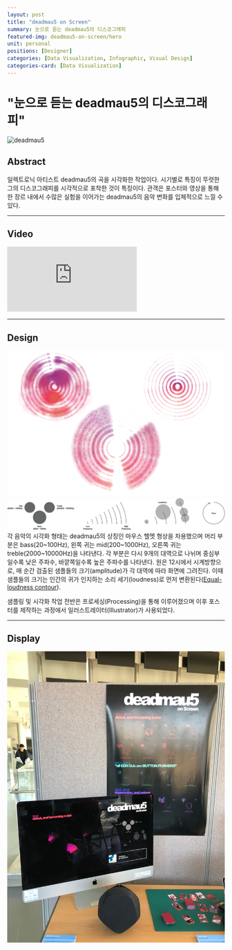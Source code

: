 ```yaml
---
layout: post
title: "deadmau5 on Screen"
summary: 눈으로 듣는 deadmau5의 디스코그래피
featured-img: deadmau5-on-screen/hero
unit: personal
positions: [Designer]
categories: [Data Visualization, Infographic, Visual Design]
categories-card: [Data Visualization]
---
```


# "눈으로 듣는 deadmau5의 디스코그래피"


![deadmau5](/assets/img/posts/deadmau5-on-screen/P3.png#center)
## Abstract
일렉트로닉 아티스트 deadmau5의 곡을 시각화한 작업이다. 시기별로 특징이 뚜렷한 그의 디스코그래피를 시각적으로 포착한 것이 특징이다. 관객은 포스터와 영상을 통해 한 장르 내에서 수많은 실험을 이어가는 deadmau5의 음악 변화를 입체적으로 느낄 수 있다.

***

## Video
<div class="video-container">
	<iframe class="video-frame" src="https://www.youtube.com/embed/5BmQ8_9CkDE" frameborder="0" allow="accelerometer; autoplay; encrypted-media; gyroscope; picture-in-picture" allowfullscreen></iframe>
</div>

***

## Design
![Design](/assets/img/posts/deadmau5-on-screen/example.png#center)
![Design](/assets/img/posts/deadmau5-on-screen/design.png#center)
각 음악의 시각화 형태는 deadmau5의 상징인 마우스 헬멧 형상을 차용했으며 머리 부분은 bass(20~100Hz), 왼쪽 귀는 mid(200~1000Hz), 오른쪽 귀는 treble(2000~10000Hz)을 나타낸다. 각 부분은 다시 9개의 대역으로 나뉘며 중심부일수록 낮은 주파수, 바깥쪽일수록 높은 주파수를 나타낸다. 원은 12시에서 시계방향으로, 매 순간 검출된 샘플들의 크기(amplitude)가 각 대역에 따라 화면에 그려진다. 이때 샘플들의 크기는 인간의 귀가 인지하는 소리 세기(loudness)로 먼저 변환된다([Equal-loudness contour](https://en.wikipedia.org/wiki/Equal-loudness_contour)).

샘플링 및 시각화 작업 전반은 프로세싱(Processing)을 통해 이루어졌으며 이후 포스터를 제작하는 과정에서 일러스트레이터(Illustrator)가 사용되었다.

***

## Display
![Display](/assets/img/posts/deadmau5-on-screen/display.jpg#center)